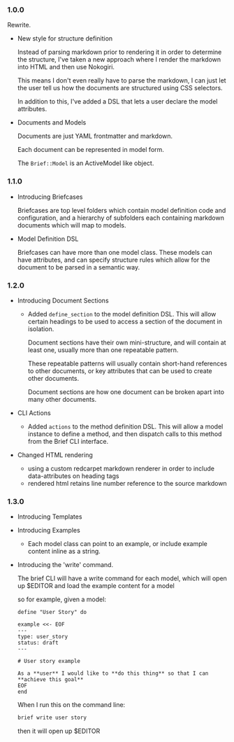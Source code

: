 ### 1.0.0

Rewrite.  

- New style for structure definition

  Instead of parsing markdown prior to rendering it in order to
  determine the structure, I've taken a new approach where I render the markdown into HTML and then use Nokogiri.

  This means I don't even really have to parse the markdown, I can just
  let the user tell us how the documents are structured using CSS
  selectors.

  In addition to this, I've added a DSL that lets a user declare the model
attributes.

- Documents and Models

  Documents are just YAML frontmatter and markdown.

  Each document can be represented in model form. 

  The `Brief::Model` is an ActiveModel like object.

### 1.1.0 

- Introducing Briefcases

  Briefcases are top level folders which contain model definition code
  and configuration, and a hierarchy of subfolders each containing
  markdown documents which will map to models.

- Model Definition DSL

  Briefcases can have more than one model class.  These models can have
  attributes, and can specify structure rules which allow for the
  document to be parsed in a semantic way.

### 1.2.0

- Introducing Document Sections 
  - Added `define_section` to the model definition DSL. This will allow certain headings to be used to access a 
    section of the document in isolation. 
    
    Document sections have their own mini-structure, and will 
    contain at least one, usually more than one repeatable pattern.

    These repeatable patterns will usually contain short-hand
    references to other documents, or key attributes that can be used to
    create other documents.

    Document sections are how one document can be broken apart into many
    other documents.

- CLI Actions
  - Added `actions` to the method definition DSL. This will allow a model instance to define a method, and
    then dispatch calls to this method from the Brief CLI interface.

- Changed HTML rendering
  - using a custom redcarpet markdown renderer in order to include
    data-attributes on heading tags
  - rendered html retains line number reference to the source markdown

### 1.3.0

- Introducing Templates

- Introducing Examples

  - Each model class can point to an example, or include example content
    inline as a string.

- Introducing the 'write' command.

  The brief CLI will have a write command for each model, which 
  will open up $EDITOR and load the example content for a model

  so for example, given a model:

  ```
  define "User Story" do

  example <<- EOF
  ---
  type: user_story
  status: draft
  ---

  # User story example
  
  As a **user** I would like to **do this thing** so that I can
  **achieve this goal**
  EOF
  end
  ```

  When I run this on the command line:

  ```bash
  brief write user story
  ```

  then it will open up $EDITOR
